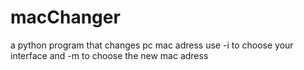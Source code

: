 # macChanger
a python program that changes pc mac adress
use -i to choose your interface and -m to choose the new mac adress
